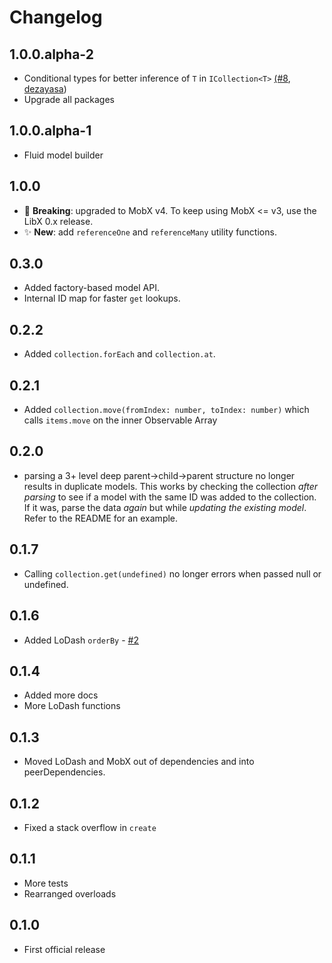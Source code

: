 # Changelog

## 1.0.0.alpha-2

* Conditional types for better inference of `T` in `ICollection<T>` [(#8](https://github.com/jeffijoe/libx/pull/8), [dezayasa](https://github.com/dezayasa))
* Upgrade all packages

## 1.0.0.alpha-1

* Fluid model builder

## 1.0.0

* 🚨 **Breaking**: upgraded to MobX v4. To keep using MobX <= v3, use the LibX 0.x release.
* ✨ **New**: add `referenceOne` and `referenceMany` utility functions.

## 0.3.0

* Added factory-based model API.
* Internal ID map for faster `get` lookups.

## 0.2.2

* Added `collection.forEach` and `collection.at`.

## 0.2.1

* Added `collection.move(fromIndex: number, toIndex: number)` which calls `items.move` on the inner Observable Array

## 0.2.0

* parsing a 3+ level deep parent->child->parent structure no longer results in duplicate models. This works by checking the collection _after parsing_ to see if a model with the same ID was added to the collection. If it was, parse the data _again_ but while _updating the existing model_. Refer to the README for an example.

## 0.1.7

* Calling `collection.get(undefined)` no longer errors when passed null or undefined.

## 0.1.6

* Added LoDash `orderBy` - [#2](https://github.com/jeffijoe/libx/issues/2)

## 0.1.4

* Added more docs
* More LoDash functions

## 0.1.3

* Moved LoDash and MobX out of dependencies and into peerDependencies.

## 0.1.2

* Fixed a stack overflow in `create`

## 0.1.1

* More tests
* Rearranged overloads

## 0.1.0

* First official release
